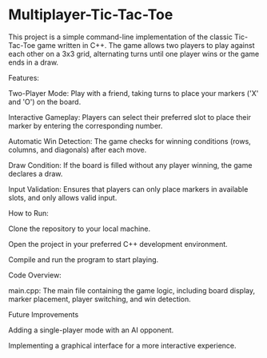 # Multiplayer-Tic-Tac-Toe
This project is a simple command-line implementation of the classic Tic-Tac-Toe game written in C++. The game allows two players to play against each other on a 3x3 grid, alternating turns until one player wins or the game ends in a draw.

Features:

Two-Player Mode: Play with a friend, taking turns to place your markers ('X' and 'O') on the board.

Interactive Gameplay: Players can select their preferred slot to place their marker by entering the corresponding number.

Automatic Win Detection: The game checks for winning conditions (rows, columns, and diagonals) after each move.

Draw Condition: If the board is filled without any player winning, the game declares a draw.

Input Validation: Ensures that players can only place markers in available slots, and only allows valid input.

How to Run:

Clone the repository to your local machine.

Open the project in your preferred C++ development environment.

Compile and run the program to start playing.

Code Overview:

main.cpp: The main file containing the game logic, including board display, marker placement, player switching, and win detection.

Future Improvements

Adding a single-player mode with an AI opponent.

Implementing a graphical interface for a more interactive experience.
